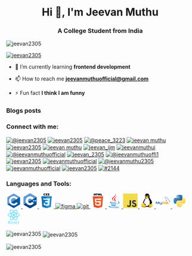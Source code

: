 <h1 align="center">Hi 👋, I'm Jeevan Muthu</h1>
<h3 align="center">A College Student from India</h3>

<p align="left"> <img src="https://komarev.com/ghpvc/?username=jeevan2305&label=Profile%20views&color=0e75b6&style=flat" alt="jeevan2305" /> </p>

<p align="left"> <a href="https://github.com/ryo-ma/github-profile-trophy"><img src="https://github-profile-trophy.vercel.app/?username=jeevan2305" alt="jeevan2305" /></a> </p>

- 🌱 I’m currently learning **frontend development**

- 📫 How to reach me **jeevanmuthuofficial@gmail.com**

- ⚡ Fun fact **I think I am funny**

### Blogs posts
<!-- BLOG-POST-LIST:START -->
<!-- BLOG-POST-LIST:END -->

<h3 align="left">Connect with me:</h3>
<p align="left">
<a href="https://codepen.io/@jeevan2305" target="blank"><img align="center" src="https://raw.githubusercontent.com/rahuldkjain/github-profile-readme-generator/master/src/images/icons/Social/codepen.svg" alt="@jeevan2305" height="30" width="40" /></a>
<a href="https://dev.to/jeevan2305" target="blank"><img align="center" src="https://raw.githubusercontent.com/rahuldkjain/github-profile-readme-generator/master/src/images/icons/Social/devto.svg" alt="jeevan2305" height="30" width="40" /></a>
<a href="https://twitter.com/@peace_3223" target="blank"><img align="center" src="https://raw.githubusercontent.com/rahuldkjain/github-profile-readme-generator/master/src/images/icons/Social/twitter.svg" alt="@peace_3223" height="30" width="40" /></a>
<a href="https://linkedin.com/in/jeevan muthu" target="blank"><img align="center" src="https://raw.githubusercontent.com/rahuldkjain/github-profile-readme-generator/master/src/images/icons/Social/linked-in-alt.svg" alt="jeevan muthu" height="30" width="40" /></a>
<a href="https://codesandbox.com/jeevan2305" target="blank"><img align="center" src="https://raw.githubusercontent.com/rahuldkjain/github-profile-readme-generator/master/src/images/icons/Social/codesandbox.svg" alt="jeevan2305" height="30" width="40" /></a>
<a href="https://kaggle.com/jeevan muthu" target="blank"><img align="center" src="https://raw.githubusercontent.com/rahuldkjain/github-profile-readme-generator/master/src/images/icons/Social/kaggle.svg" alt="jeevan muthu" height="30" width="40" /></a>
<a href="https://instagram.com/jeevan_ijm" target="blank"><img align="center" src="https://raw.githubusercontent.com/rahuldkjain/github-profile-readme-generator/master/src/images/icons/Social/instagram.svg" alt="jeevan_ijm" height="30" width="40" /></a>
<a href="https://www.behance.net/jeevanmuthui" target="blank"><img align="center" src="https://raw.githubusercontent.com/rahuldkjain/github-profile-readme-generator/master/src/images/icons/Social/behance.svg" alt="jeevanmuthui" height="30" width="40" /></a>
<a href="https://medium.com/@jeevanmuthuofficial" target="blank"><img align="center" src="https://raw.githubusercontent.com/rahuldkjain/github-profile-readme-generator/master/src/images/icons/Social/medium.svg" alt="@jeevanmuthuofficial" height="30" width="40" /></a>
<a href="https://www.codechef.com/users/jeevan_2305" target="blank"><img align="center" src="https://cdn.jsdelivr.net/npm/simple-icons@3.1.0/icons/codechef.svg" alt="jeevan_2305" height="30" width="40" /></a>
<a href="https://www.hackerrank.com/@jeevanmuthuoffi1" target="blank"><img align="center" src="https://raw.githubusercontent.com/rahuldkjain/github-profile-readme-generator/master/src/images/icons/Social/hackerrank.svg" alt="@jeevanmuthuoffi1" height="30" width="40" /></a>
<a href="https://codeforces.com/profile/jeevan2305" target="blank"><img align="center" src="https://raw.githubusercontent.com/rahuldkjain/github-profile-readme-generator/master/src/images/icons/Social/codeforces.svg" alt="jeevan2305" height="30" width="40" /></a>
<a href="https://www.leetcode.com/jeevanmuthuofficial" target="blank"><img align="center" src="https://raw.githubusercontent.com/rahuldkjain/github-profile-readme-generator/master/src/images/icons/Social/leet-code.svg" alt="jeevanmuthuofficial" height="30" width="40" /></a>
<a href="https://www.hackerearth.com/@jeevanmuthu2305" target="blank"><img align="center" src="https://raw.githubusercontent.com/rahuldkjain/github-profile-readme-generator/master/src/images/icons/Social/hackerearth.svg" alt="@jeevanmuthu2305" height="30" width="40" /></a>
<a href="https://auth.geeksforgeeks.org/user/jeevanmuthuofficial" target="blank"><img align="center" src="https://raw.githubusercontent.com/rahuldkjain/github-profile-readme-generator/master/src/images/icons/Social/geeks-for-geeks.svg" alt="jeevanmuthuofficial" height="30" width="40" /></a>
<a href="https://www.topcoder.com/members/jeevan2305" target="blank"><img align="center" src="https://raw.githubusercontent.com/rahuldkjain/github-profile-readme-generator/master/src/images/icons/Social/topcoder.svg" alt="jeevan2305" height="30" width="40" /></a>
<a href="https://discord.gg/#2144" target="blank"><img align="center" src="https://raw.githubusercontent.com/rahuldkjain/github-profile-readme-generator/master/src/images/icons/Social/discord.svg" alt="#2144" height="30" width="40" /></a>
</p>

<h3 align="left">Languages and Tools:</h3>
<p align="left"> <a href="https://www.cprogramming.com/" target="_blank" rel="noreferrer"> <img src="https://raw.githubusercontent.com/devicons/devicon/master/icons/c/c-original.svg" alt="c" width="40" height="40"/> </a> <a href="https://www.w3schools.com/cpp/" target="_blank" rel="noreferrer"> <img src="https://raw.githubusercontent.com/devicons/devicon/master/icons/cplusplus/cplusplus-original.svg" alt="cplusplus" width="40" height="40"/> </a> <a href="https://www.w3schools.com/css/" target="_blank" rel="noreferrer"> <img src="https://raw.githubusercontent.com/devicons/devicon/master/icons/css3/css3-original-wordmark.svg" alt="css3" width="40" height="40"/> </a> <a href="https://www.figma.com/" target="_blank" rel="noreferrer"> <img src="https://www.vectorlogo.zone/logos/figma/figma-icon.svg" alt="figma" width="40" height="40"/> </a> <a href="https://git-scm.com/" target="_blank" rel="noreferrer"> <img src="https://www.vectorlogo.zone/logos/git-scm/git-scm-icon.svg" alt="git" width="40" height="40"/> </a> <a href="https://www.w3.org/html/" target="_blank" rel="noreferrer"> <img src="https://raw.githubusercontent.com/devicons/devicon/master/icons/html5/html5-original-wordmark.svg" alt="html5" width="40" height="40"/> </a> <a href="https://www.java.com" target="_blank" rel="noreferrer"> <img src="https://raw.githubusercontent.com/devicons/devicon/master/icons/java/java-original.svg" alt="java" width="40" height="40"/> </a> <a href="https://developer.mozilla.org/en-US/docs/Web/JavaScript" target="_blank" rel="noreferrer"> <img src="https://raw.githubusercontent.com/devicons/devicon/master/icons/javascript/javascript-original.svg" alt="javascript" width="40" height="40"/> </a> <a href="https://www.linux.org/" target="_blank" rel="noreferrer"> <img src="https://raw.githubusercontent.com/devicons/devicon/master/icons/linux/linux-original.svg" alt="linux" width="40" height="40"/> </a> <a href="https://www.mysql.com/" target="_blank" rel="noreferrer"> <img src="https://raw.githubusercontent.com/devicons/devicon/master/icons/mysql/mysql-original-wordmark.svg" alt="mysql" width="40" height="40"/> </a> <a href="https://www.python.org" target="_blank" rel="noreferrer"> <img src="https://raw.githubusercontent.com/devicons/devicon/master/icons/python/python-original.svg" alt="python" width="40" height="40"/> </a> <a href="https://reactjs.org/" target="_blank" rel="noreferrer"> <img src="https://raw.githubusercontent.com/devicons/devicon/master/icons/react/react-original-wordmark.svg" alt="react" width="40" height="40"/> </a> </p>

<p><img align="left" src="https://github-readme-stats.vercel.app/api/top-langs?username=jeevan2305&show_icons=true&locale=en&layout=compact" alt="jeevan2305" /></p>

<p>&nbsp;<img align="center" src="https://github-readme-stats.vercel.app/api?username=jeevan2305&show_icons=true&locale=en" alt="jeevan2305" /></p>

<p><img align="center" src="https://github-readme-streak-stats.herokuapp.com/?user=jeevan2305&" alt="jeevan2305" /></p>

